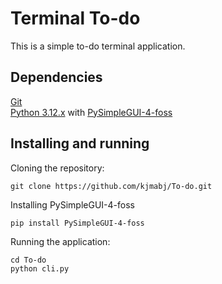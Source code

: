 # Terminal To-do
This is a simple to-do terminal application.
## Dependencies
[Git](https://git-scm.com/)  
[Python 3.12.x](https://www.python.org/) with [PySimpleGUI-4-foss](https://pypi.org/project/PySimpleGUI-4-foss/)
## Installing and running
Cloning the repository:
```
git clone https://github.com/kjmabj/To-do.git
```
Installing PySimpleGUI-4-foss
```
pip install PySimpleGUI-4-foss
```
Running the application:
```
cd To-do
python cli.py
```
